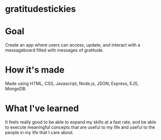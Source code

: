 # gratitudestickies

# **Goal**
Create an app where users can access, update, and interact with a messageboard filled with messages of gratitude. 

# **How it's made**
Made using HTML, CSS, Javascript, Node.js, JSON, Express, EJS, MongoDB.

# **What I've learned**
It feels really good to be able to expand my skills at a fast rate, and be able to execute meaningful concepts that are useful to my life and useful to the people in my life that I care about.
